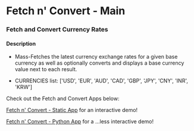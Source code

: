 # Fetch n' Convert - Main

### Fetch and Convert Currency Rates

#### Description
- Mass-Fetches the latest currency exchange rates for a given base currency
as well as optionally converts and displays a base currency value next to each result.

- CURRENCIES list: ['USD', 'EUR', 'AUD', 'CAD', 'GBP', 'JPY', 'CNY', 'INR', 'KRW']

Check out the Fetch and Convert Apps below:

[Fetch n' Convert - Static App](https://github.com/Zero2164/currency-exchange-rate-fetch-n-convert/tree/static-app) for an interactive demo!

[Fetch n' Convert - Python App](https://github.com/Zero2164/currency-exchange-rate-fetch-n-convert/tree/python-app) for a ...less interactive demo!
